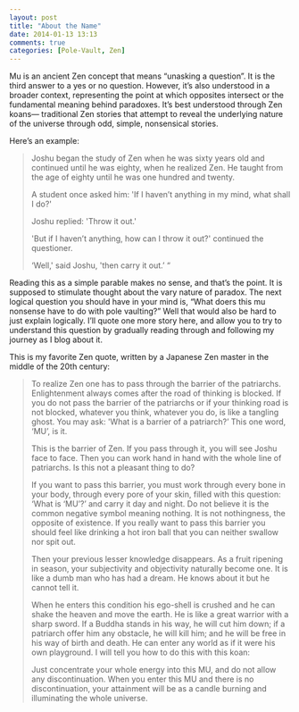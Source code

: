 ```yaml
---
layout: post
title: "About the Name"
date: 2014-01-13 13:13
comments: true
categories: [Pole-Vault, Zen]
---
```


Mu is an ancient Zen concept that means “unasking a question”. It is the third answer to a yes or no question. However, it’s also understood in a broader context, representing the point at which opposites intersect or the fundamental meaning behind paradoxes. It’s best understood through Zen koans— traditional Zen stories that attempt to reveal the underlying nature of the universe through odd, simple, nonsensical stories.

Here’s an example:

<!-- more -->

> Joshu began the study of Zen when he was sixty years old and continued until he was eighty, when he realized Zen. He taught from the age of eighty until he was one hundred and twenty.
>
> A student once asked him: 'If I haven’t anything in my mind, what shall I do?'
>
> Joshu replied: 'Throw it out.'
>
> 'But if I haven’t anything, how can I throw it out?' continued the questioner.
>
> ‘Well,' said Joshu, 'then carry it out.’ “

Reading this as a simple parable makes no sense, and that’s the point. It is supposed to stimulate thought about the vary nature of paradox. The next logical question you should have in your mind is, “What doers this mu nonsense have to do with pole vaulting?” Well that would also be hard to just explain logically. I’ll quote one more story here, and allow you to try to understand this question by gradually reading through and following my journey as I blog about it.

This is my favorite Zen quote, written by a Japanese Zen master in the middle of the 20th century:

> To realize Zen one has to pass through the barrier of the patriarchs. Enlightenment always comes after the road of thinking is blocked. If you do not pass the barrier of the patriarchs or if your thinking road is not blocked, whatever you think, whatever you do, is like a tangling ghost. You may ask: 'What is a barrier of a patriarch?’ This one word, ‘MU’, is it.
>
> This is the barrier of Zen. If you pass through it, you will see Joshu face to face. Then you can work hand in hand with the whole line of patriarchs. Is this not a pleasant thing to do?
>
> If you want to pass this barrier, you must work through every bone in your body, through every pore of your skin, filled with this question: ‘What is ‘MU’?’ and carry it day and night. Do not believe it is the common negative symbol meaning nothing. It is not nothingness, the opposite of existence. If you really want to pass this barrier you should feel like drinking a hot iron ball that you can neither swallow nor spit out.
>
> Then your previous lesser knowledge disappears. As a fruit ripening in season, your subjectivity and objectivity naturally become one. It is like a dumb man who has had a dream. He knows about it but he cannot tell it.
>
> When he enters this condition his ego-shell is crushed and he can shake the heaven and move the earth. He is like a great warrior with a sharp sword. If a Buddha stands in his way, he will cut him down; if a patriarch offer him any obstacle, he will kill him; and he will be free in his way of birth and death. He can enter any world as if it were his own playground. I will tell you how to do this with this koan:
>
> Just concentrate your whole energy into this MU, and do not allow any discontinuation. When you enter this MU and there is no discontinuation, your attainment will be as a candle burning and illuminating the whole universe.
